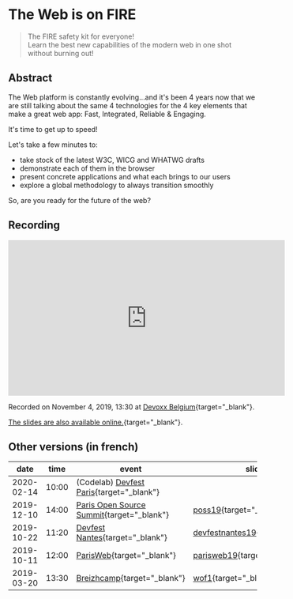 # The Web is on FIRE

> The FIRE safety kit for everyone!\
> Learn the best new capabilities of the modern web in one shot without burning out!

## Abstract

The Web platform is constantly evolving...and it's been 4 years now that we are still talking about the same 4 technologies for the 4 key elements that make a great web app: Fast, Integrated, Reliable & Engaging.

It's time to get up to speed!

Let's take a few minutes to:

- take stock of the latest W3C, WICG and WHATWG drafts
- demonstrate each of them in the browser
- present concrete applications and what each brings to our users
- explore a global methodology to always transition smoothly

So, are you ready for the future of the web?

## Recording

<div class="video-16x9">
<iframe width="560" height="315" src="https://www.youtube-nocookie.com/embed/lfubOlz3JLI" frameborder="0" allow="accelerometer; autoplay; clipboard-write; encrypted-media; gyroscope; picture-in-picture" allowfullscreen title="Youtube video: The Web is on FIRE, presented by Noël Macé at Devoxx Belgium (2019)"></iframe>
</div>

Recorded on November 4, 2019, 13:30 at [Devoxx Belgium](https://devoxx.be/speaker-details/?id=50822){target="\_blank"}.

[The slides are also available online.](/slides/wof/devfestnantes19/index.html){target="\_blank"}.

## Other versions (in french)

<!-- prettier-ignore -->
| date | time  | event  | slides  | video  |
| ---- | ----- | ------ | ------- | ------ |
| 2020-02-14 | 10:00 | (Codelab) [Devfest Paris](https://devfest.gdgparis.com/sessions/the_web_is_still_on_f_i_r_e_workshop_/){target="\_blank"}
| 2019-12-10 | 14:00 | [Paris Open Source Summit](https://2019.opensourcesummit.paris/){target="\_blank"} | [poss19](/slides/wof/poss19/index.html){target="\_blank"}
| 2019-10-22 | 11:20 | [Devfest Nantes](https://devfest2019.gdgnantes.com/sessions/the_web_is_on__f_i_r_e________conference_/){target="\_blank"} | [devfestnantes19](/slides/wof/devfestnantes19/index.html){target="\_blank"} | [(:fr: fr) Youtube](https://youtu.be/_byWU9V4fXw){target="\_blank"} |
| 2019-10-11 | 12:00 | [ParisWeb](https://www.paris-web.fr/2019/conferences/the-web-is-on-fire.php){target="\_blank"} | [parisweb19](/slides/wof/parisweb19/index.html){target="\_blank"} | [(:fr: fr) Vimeo](https://vimeo.com/380989996){target="\_blank"} |
| 2019-03-20 | 13:30 | [Breizhcamp](https://2019.breizhcamp.org/conference/programme/){target="\_blank"} | [wof1](/slides/wof1/breizhcamp-2019.html){target="\_blank"} | [(:fr: fr) Youtube](https://youtu.be/OQ-dr-7pLaA){target="\_blank"} |
